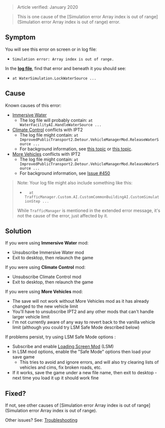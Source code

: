 > Article verified: January 2020

> This is one cause of the [Simulation error Array index is out of range](Simulation error Array index is out of range) error.

## Symptom

You will see this error on screen or in log file:

* `Simulation error: Array index is out of range.`

In the [**log file**](Share-your-Cities-Skylines-log-file.), find that error and beneath it you should see:

* `at WaterSimulation.LockWaterSource ...`

## Cause

Known causes of this error:

* [Immersive Water](https://steamcommunity.com/sharedfiles/filedetails/?id=1115699323)
    * The log file will probably contain: `at WaterFacilityAI.HandleWaterSource ...`
* [Climate Control](https://steamcommunity.com/sharedfiles/filedetails/?id=629713122) conflicts with IPT2
    * The log file might contain: `at ImprovedPublicTransport2.Detour.VehicleManagerMod.ReleaseWaterSource ...`
    * For background information, see [this topic](https://steamcommunity.com/app/255710/discussions/0/1649919326320915422/) or [this topic](https://steamcommunity.com/app/255710/discussions/0/1643166649094694336/).
* [More Vehicles](https://steamcommunity.com/sharedfiles/filedetails/?id=1764208250) conflicts with IPT2
    * The log file might contain: `at ImprovedPublicTransport2.Detour.VehicleManagerMod.ReleaseWaterSource ...`
    * For background information, see [Issue #450](https://github.com/krzychu124/Cities-Skylines-Traffic-Manager-President-Edition/issues/450)

> Note: Your log file might also include something like this:
>  
> * `  at TrafficManager.Custom.AI.CustomCommonBuildingAI.CustomSimulationStep ...`
>  
> While `TrafficManager` is mentioned in the extended error message, it's not the cause of the error, just affected by it. 

## Solution

If you were using **Immersive Water** mod:

* Unsubscribe Immersive Water mod
* Exit to desktop, then relaunch the game

If you were using **Climate Control** mod:

* Unsubscribe Climate Control mod
* Exit to desktop, then relaunch the game

If you were using **More Vehicles** mod:

* The save will not work without More Vehicles mod as it has already changed to the new vehicle limit
* You'll have to unsubscribe IPT2 and any other mods that can't handle larger vehicle limit
* I'm not currently aware of any way to revert back to the vanilla vehicle limit (although you could try LSM Safe Mode described below)

If problems persist, try using LSM Safe Mode options :

* Subscribe and enable [Loading Screen Mod](https://steamcommunity.com/sharedfiles/filedetails/?id=667342976) (LSM)
* In LSM mod options, enable the "Safe Mode" options then load your save game
    * This tries to avoid and ignore errors, and will also try clearing lists of vehicles and cims, fix broken roads, etc.
* If it works, save the game under a new file name, then exit to desktop - next time you load it up it should work fine

## Fixed?

If not, see other causes of [Simulation error Array index is out of range](Simulation error Array index is out of range).

Other issues? See: [Troubleshooting](Troubleshooting)